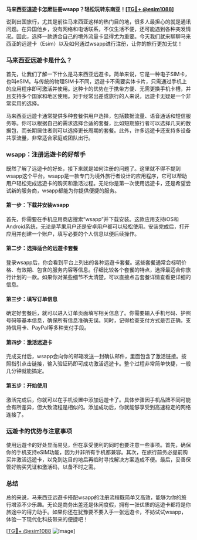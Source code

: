 **马来西亚遠遊卡怎麽註冊wsapp？轻松玩转东南亚！[[TG💪+ @esim1088](https://t.me/s/esim1088)]**

说到出国旅行，尤其是前往马来西亚这样的热门目的地，很多人最担心的就是通讯问题。在异国他乡，没有网络和电话联系，不仅生活不便，还可能遇到各种突发情况。因此，选择一款适合自己的境外流量卡显得尤为重要。今天我们就来聊聊马来西亚的远遊卡（Esim）以及如何通过wsapp进行注册，让你的旅行更加无忧！

### 马来西亚远遊卡是什么？

首先，让我们了解一下什么是马来西亚远遊卡。简单来说，它是一种电子SIM卡，也叫eSIM。与传统的物理SIM卡不同，远遊卡不需要实体卡片，只需通过手机上的应用程序即可激活并使用。这种卡的优势在于携带方便、无需更换手机卡槽，并且支持多个国家和地区使用。对于经常出差或旅行的人来说，远遊卡无疑是一个非常实用的选择。

马来西亚远遊卡通常提供多种套餐供用户选择，包括数据流量、语音通话和短信服务等。你可以根据自己的需求选择合适的套餐，比如短期旅行者可以选择几天的数据包，而长期居住者则可以选择更长周期的套餐。此外，许多远遊卡还支持多设备共享流量，非常适合家庭或团队出行。

### wsapp：注册远遊卡的好帮手

既然了解了远遊卡的好处，接下来就是如何注册的问题了。这里就不得不提到wsapp这个平台。wsapp是一款专门为境外旅行者设计的应用程序，它可以帮助用户轻松完成远遊卡的购买和激活过程。无论你是第一次使用远遊卡，还是希望尝试新的服务商，wsapp都能为你提供便捷的服务。

#### 第一步：下载并安装wsapp

首先，你需要在手机应用商店搜索“wsapp”并下载安装。这款应用支持iOS和Android系统，无论是苹果用户还是安卓用户都可以轻松使用。安装完成后，打开应用并创建一个账户，填写必要的个人信息以便后续操作。

#### 第二步：选择适合的远遊卡套餐

登录wsapp后，你会看到平台上列出的各种远遊卡套餐。这些套餐通常会标明价格、有效期、包含的服务内容等信息。仔细比较各个套餐的特点，选择最适合你旅行计划的一款。如果你对某些细节不太清楚，可以直接点击套餐详情查看更详细的信息。

#### 第三步：填写订单信息

确定好套餐后，就可以进入订单页面填写相关信息了。你需要输入手机号码、护照号码等基本信息，确保所有信息准确无误。同时，记得检查支付方式是否正确，支持信用卡、PayPal等多种支付手段。

#### 第四步：激活远遊卡

完成支付后，wsapp会向你的邮箱发送一封确认邮件，里面包含了激活链接。按照指引点击链接，输入验证码即可成功激活远遊卡。整个过程非常简单快捷，一般几分钟就能搞定。

#### 第五步：开始使用

激活完成后，你就可以在手机设置中添加远遊卡了。具体步骤因手机品牌不同可能会有所差异，但大致流程是相似的。添加成功后，你就能够享受到高速稳定的网络连接了。

### 远遊卡的优势与注意事项

使用远遊卡的好处显而易见，但在享受便利的同时也要注意一些事项。首先，确保你的手机支持eSIM功能，因为并非所有手机都兼容。其次，在旅行前务必提前购买并激活远遊卡，以免到达目的地后再临时寻找解决方案造成不便。最后，妥善保管好购买凭证和激活码，以备不时之需。

### 总结

总的来说，马来西亚远遊卡搭配wsapp的注册流程既简单又高效，能够为你的旅行增添不少乐趣。无论是商务出差还是休闲度假，拥有一张优质的远遊卡都将是你旅途中的得力助手。如果你还在犹豫要不要入手一张远遊卡，不妨试试wsapp，体验一下现代化科技带来的便捷吧！

[[TG💪+ @esim1088](https://t.me/s/esim1088) ![Image](https://i.postimg.cc/4NQfJmqS/Snipaste-2025-05-13-00-14-12.png)]